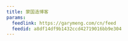 ```yaml
---
title: 蒙国造博客
params:
  feedlink: https://garymeng.com/cn/feed
  feedid: a8df14df9b1432ccd42719016bb9e304
---
```

